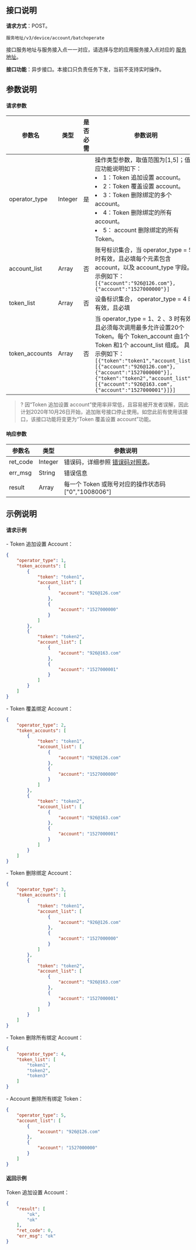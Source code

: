 ## 接口说明
**请求方式**：POST。

```plaintext
服务地址/v3/device/account/batchoperate
```
接口服务地址与服务接入点一一对应，请选择与您的应用服务接入点对应的 [服务地址](https://cloud.tencent.com/document/product/548/49157)。

**接口功能**：异步接口。本接口只负责任务下发，当前不支持实时操作。


## 参数说明
#### 请求参数

| 参数名 | 类型 | 是否必需 | 参数说明 |
| -------------- | ------- | ---- | ---------------------------------------- |
| operator_type | Integer | 是 | 操作类型参数，取值范围为[1,5]；值对应功能说明如下：<li>1：Token 追加设置 account。</li><li>2：Token 覆盖设置 account。</li><li>3：Token 删除绑定的多个 account。</li><li>4：Token 删除绑定的所有 account。</li><li>5： account 删除绑定的所有 Token。</li> |
| account_list | Array  | 否 | 账号标识集合，当 operator_type = 5 时有效，且必填每个元素包含 account，以及 account_type 字段。 <br> 示例如下：<br>`[{"account":"926@126.com"},{"account":"1527000000"}]`|
| token_list | Array  | 否 | 设备标识集合， operator_type = 4 时有效，且必填|
| token_accounts | Array  | 否 | 当 operator_type = 1、2 、3 时有效且必须每次调用最多允许设置20个 Token。每个 Token_account 由1个 Token 和1个 account_list 组成。 具体示例如下：<br>`[{"token":"token1","account_list":[{"account":"926@126.com"},{"account":"1527000000"}],`<br>`{"token":"token2","account_list":[{"account":"926@163.com",{"account":"1527000001"}]}]` |

>? 因“Token 追加设置 account”使用率非常低，且容易被开发者误解，因此计划2020年10月26日开始，追加账号接口停止使用。如您此前有使用该接口，该接口功能将变更为“Token 覆盖设置 account”功能。
>


#### 响应参数

| 参数名 | 类型 | 参数说明 |
| -------------- | ------- | ---------------------------------------- |
| ret_code | Integer | 错误码，详细参照 [错误码对照表](https://cloud.tencent.com/document/product/548/39080)。|
| err_msg | String | 错误信息|
| result | Array  | 每一个 Token 或账号对应的操作状态码["0","1008006"] |


## 示例说明
#### 请求示例

- Token 追加设置 Account：
```json
{
    "operator_type": 1,
    "token_accounts": [
        {
            "token": "token1",
            "account_list": [
                {
                    "account": "926@126.com"
                },
                {
                    "account": "1527000000"
                }
            ]
        },
        {
            "token": "token2",
            "account_list": [
                {
                    "account": "926@163.com"
                },
                {
                    "account": "1527000001"
                }
            ]
        }
    ]
}
```
- Token 覆盖绑定 Account：
```json
{
    "operator_type": 2,
    "token_accounts": [
        {
            "token": "token1",
            "account_list": [
                {
                    "account": "926@126.com"
                },
                {
                    "account": "1527000000"
                }
            ]
        },
        {
            "token": "token2",
            "account_list": [
                {
                    "account": "926@163.com"
                },
                {
                    "account": "1527000001"
                }
            ]
        }
    ]
}
```
- Token 删除绑定 Account：
```json
{
    "operator_type": 3,
    "token_accounts": [
        {
            "token": "token1",
            "account_list": [
                {
                    "account": "926@126.com"
                },
                {
                    "account": "1527000000"
                }
            ]
        },
        {
            "token": "token2",
            "account_list": [
                {
                    "account": "926@163.com"
                },
                {
                    "account": "1527000001"
                }
            ]
        }
    ]
}
```
- Token 删除所有绑定 Account：
```json
{
    "operator_type": 4,
    "token_list": [
        "token1",
        "token2",
        "token3"
    ]
}
```
- Account 删除所有绑定 Token：
```json
{
    "operator_type": 5,
    "account_list": [
        {
            "account": "926@126.com"
        },
        {
            "account": "1527000000"
        }
    ]
}
```



#### 返回示例

Token 追加设置 Account：
``` json
{
    "result": [
        "ok",
        "ok"
    ],
    "ret_code": 0,
    "err_msg": "ok"
}
```

